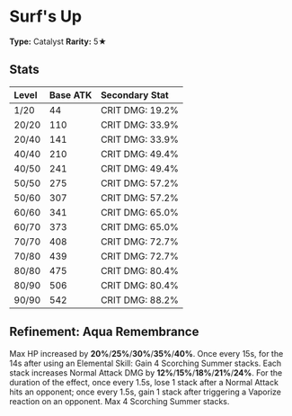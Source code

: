 # Surf's Up

**Type:** Catalyst
**Rarity:** 5★

## Stats

| Level | Base ATK | Secondary Stat |
| :--- | :--- | :--- |
| 1/20 | 44 | CRIT DMG: 19.2% |
| 20/20 | 110 | CRIT DMG: 33.9% |
| 20/40 | 141 | CRIT DMG: 33.9% |
| 40/40 | 210 | CRIT DMG: 49.4% |
| 40/50 | 241 | CRIT DMG: 49.4% |
| 50/50 | 275 | CRIT DMG: 57.2% |
| 50/60 | 307 | CRIT DMG: 57.2% |
| 60/60 | 341 | CRIT DMG: 65.0% |
| 60/70 | 373 | CRIT DMG: 65.0% |
| 70/70 | 408 | CRIT DMG: 72.7% |
| 70/80 | 439 | CRIT DMG: 72.7% |
| 80/80 | 475 | CRIT DMG: 80.4% |
| 80/90 | 506 | CRIT DMG: 80.4% |
| 90/90 | 542 | CRIT DMG: 88.2% |

## Refinement: Aqua Remembrance

Max HP increased by **20%**/**25%**/**30%**/**35%**/**40%**. Once every 15s, for the 14s after using an Elemental Skill: Gain 4 Scorching Summer stacks. Each stack increases Normal Attack DMG by **12%**/**15%**/**18%**/**21%**/**24%**. For the duration of the effect, once every 1.5s, lose 1 stack after a Normal Attack hits an opponent; once every 1.5s, gain 1 stack after triggering a Vaporize reaction on an opponent. Max 4 Scorching Summer stacks.

